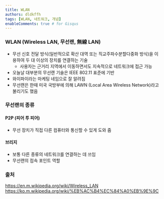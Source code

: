 ```yaml
---
title: WLAN
authors: dldkffh
tags: [WLAN, 네트워크, 개념]
enableComments: true # for Gisqus
---
```


### WLAN (Wireless LAN, 무선랜, 無線 LAN)

- 무선 신호 전달 방식(일반적으로 확산 대역 또는 직교주파수분할다중화 방식)을 이용하여 두 대 이상의 장치를 연결하는 기술
  - 사용자는 근거리 지역에서 이동하면서도 지속적으로 네트워크에 접근 가능
- 오늘날 대부분의 무선랜 기술은 IEEE 802.11 표준에 기반
- 와이파이라는 마케팅 네임으로 잘 알려짐
- 무선랜은 한때 미국 국방부에 의해 LAWN (Local Area Wireless Network)라고 불리기도 했음
<!--truncate-->

### 무선랜의 종류

#### P2P (피어 투 피어)

- 무선 장치가 직접 다른 컴퓨터와 통신할 수 있게 도와 줌

#### 브리지

- 보통 다른 종류의 네트워크를 연결하는 데 쓰임
- 무선랜의 접속 포인트 역할

### 출처

https://en.m.wikipedia.org/wiki/Wireless_LAN https://ko.m.wikipedia.org/wiki/%EB%AC%B4%EC%84%A0%EB%9E%9C

